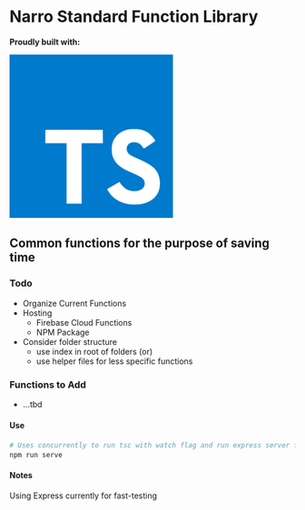 # Narro Standard Function Library

__Proudly built with:__

![picture alt](./assets/typescript.png "TypeScript" )

## Common functions for the purpose of saving time

### Todo

* Organize Current Functions
* Hosting
  * Firebase Cloud Functions
  * NPM Package
* Consider folder structure
  * use index in root of folders (or)
  * use helper files for less specific functions

### Functions to Add

* ...tbd

#### Use

```bash
# Uses concurrently to run tsc with watch flag and run express server for rapid testing 
npm run serve
```

#### Notes

Using Express currently for fast-testing

